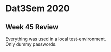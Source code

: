 # Dat3Sem 2020

## Week 45 Review

Everything was used in a local test-environment.  
Only dummy passwords.
